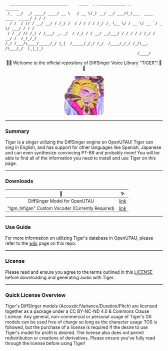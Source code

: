 ```
  __________________________     ____  _ _____________ _                       ______
 /_  __/  _/ ____/ ____/ __ \   / __ \(_) __/ __/ ___/(_)___  ____ ____  _____/ / / /
  / /  / // / __/ __/ / /_/ /  / / / / / /_/ /_ \__ \/ / __ \/ __ `/ _ \/ ___/ / / / 
 / / _/ // /_/ / /___/ _, _/  / /_/ / / __/ __/___/ / / / / / /_/ /  __/ /  /_/_/_/  
/_/ /___/\____/_____/_/ |_|  /_____/_/_/ /_/  /____/_/_/ /_/\__, /\___/_/  (_|_|_)   
                                                           /____/                        
```
<p align="center">
🐯✨ Welcome to the official repository of DiffSinger Voice Library "TIGER"! 🐯✨<br><br>
  <img src="src/ico1.png" width="125" title="(✧ω✧)">
</p>

***
### Summary
Tiger is a singer utilizing the DiffSinger engine on OpenUTAU! Tiger can sing in English, and has support for other languages like Spanish, Japanese and can even synthesize convincing PT-BR and probably more! You will be able to find all of the information you need to install and use Tiger on this page.
***
### Downloads

| 🐯 | ✨ |
| :---: | :---: |
| DiffSinger Model for OpenUTAU | [link](https://drive.google.com/file/d/1gZC0_fbW6hLHsbSd4xyUL5qOicy7NYk5/view?usp=sharing) |
| "tgm_hifigan" Custom Vocoder (Currently Required) | [link](https://drive.google.com/file/d/12g7ZGIjnJO-hhUNgydv1s80_LEm-x8tY/view?usp=sharing) |

***
### Use Guide
For more information on utilizing Tiger's database in OpenUTAU, please refer to the [wiki](link) page on this repo.
***
### License
Please read and ensure you agree to the terms outlined in this [LICENSE](LICENSE.md) before downloading and generating audio with Tiger.
***
### Quick License Overview
Tiger's DiffSinger models (Acoustic/Variance/Duration/Pitch) are licensed together as a package under a CC BY-NC-ND 4.0 & Commons Clause License. Any general, non-commercial or personal usage of Tiger's DS models can be used free of charge so long as the character usage TOS is followed, but the purchase of a license is required if the desire to use Tiger's model for profit is desired. The license also does not permit redistribution or creations of derivatives. Please ensure you've fully read through the license before using Tiger!

